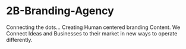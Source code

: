 # 2B-Branding-Agency
Connecting the dots... Creating Human centered branding Content.  We Connect Ideas and Businesses to their market in new ways to operate differently.
